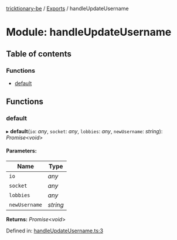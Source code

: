 [tricktionary-be](../README.md) / [Exports](../modules.md) / handleUpdateUsername

# Module: handleUpdateUsername

## Table of contents

### Functions

- [default](handleupdateusername.md#default)

## Functions

### default

▸ **default**(`io`: *any*, `socket`: *any*, `lobbies`: *any*, `newUsername`: *string*): *Promise*<*void*\>

#### Parameters:

Name | Type |
------ | ------ |
`io` | *any* |
`socket` | *any* |
`lobbies` | *any* |
`newUsername` | *string* |

**Returns:** *Promise*<*void*\>

Defined in: [handleUpdateUsername.ts:3](https://github.com/story-squad/tricktionary-be/blob/542a53b/src/sockets/handleUpdateUsername.ts#L3)
